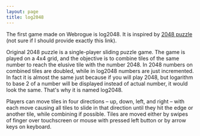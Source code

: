 ```yaml
---
layout: page
title: log2048
---
```


The first game made on Webrogue is log2048. 
It is inspired by [2048 puzzle](https://github.com/gabrielecirulli/2048) (not sure if I should provide exactly this link). 

Original 2048 puzzle is a single-player sliding puzzle game. 
The game is played on a 4x4 grid, and the objective is to combine tiles of the same number to reach the elusive tile with the number 2048. 
In 2048 numbers on combined tiles are doubled, while in log2048 numbers are just incremented.
In fact it is almost the same just because if you will play 2048, but logarithm to base 2 of a number will be displayed instead of actual number, it would look the same. 
That's why it is named log2048.

Players can move tiles in four directions – up, down, left, and right – with each move causing all tiles to slide in that direction until they hit the edge or another tile, while combining if possible.
Tiles are moved either by swipes of finger over touchscreen or mouse with pressed left button or by arrow keys on keyboard.
